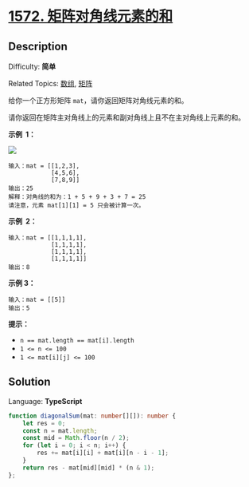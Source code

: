 # [1572\. 矩阵对角线元素的和](https://leetcode.cn/problems/matrix-diagonal-sum/)

## Description

Difficulty: **简单**  

Related Topics: [数组](https://leetcode.cn/tag/https://leetcode.cn/tag/array//), [矩阵](https://leetcode.cn/tag/https://leetcode.cn/tag/matrix//)

给你一个正方形矩阵 `mat`，请你返回矩阵对角线元素的和。

请你返回在矩阵主对角线上的元素和副对角线上且不在主对角线上元素的和。

**示例  1：**

![](https://assets.leetcode.com/uploads/2020/08/14/sample_1911.png)

```
输入：mat = [[1,2,3],
            [4,5,6],
            [7,8,9]]
输出：25
解释：对角线的和为：1 + 5 + 9 + 3 + 7 = 25
请注意，元素 mat[1][1] = 5 只会被计算一次。

```

**示例  2：**

```
输入：mat = [[1,1,1,1],
            [1,1,1,1],
            [1,1,1,1],
            [1,1,1,1]]
输出：8

```

**示例 3：**

```
输入：mat = [[5]]
输出：5

```

**提示：**

-   `n == mat.length == mat[i].length`
-   `1 <= n <= 100`
-   `1 <= mat[i][j] <= 100`

## Solution

Language: **TypeScript**

```typescript
function diagonalSum(mat: number[][]): number {
    let res = 0;
    const n = mat.length;
    const mid = Math.floor(n / 2);
    for (let i = 0; i < n; i++) {
        res += mat[i][i] + mat[i][n - i - 1];
    }
    return res - mat[mid][mid] * (n & 1);
};
```